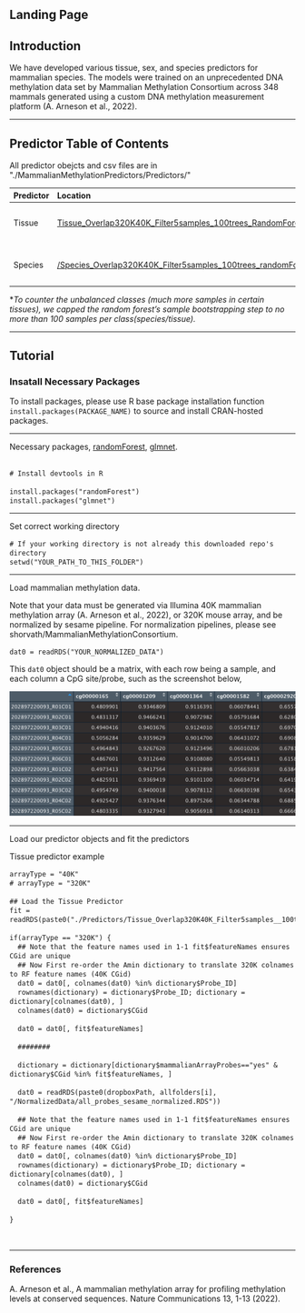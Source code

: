 ## Landing Page

## Introduction

We have developed various tissue, sex, and species predictors for mammalian species. The models were trained on an unprecedented DNA methylation data set by Mammalian Methylation Consortium across 348 mammals generated using a custom DNA methylation measurement platform (A. Arneson et al., 2022).

---

## Predictor Table of Contents

All predictor obejcts and csv files are in "./MammalianMethylationPredictors/Predictors/"

| Predictor | Location | Note |
|:-----------|:-----------|:------------|
| Tissue | [Tissue_Overlap320K40K_Filter5samples_100trees_RandomForest.RDS](./Predictors) | 100 Trees, feature class balancing\* |
| Species | [/Species_Overlap320K40K_Filter5samples_100trees_randomForest.RDS](./Predictors) | 100 Trees, feature class balancing\* |

\**To counter the unbalanced classes (much more samples in certain tissues), we capped the random forest’s sample bootstrapping step to no more than 100 samples per class(species/tissue).*

---

## Tutorial

### Insatall Necessary Packages

To install packages, please use R base package installation function `install.packages(PACKAGE_NAME)` to source and install CRAN-hosted packages.

---

Necessary packages, [randomForest](https://www.rdocumentation.org/packages/randomForest/versions/4.7-1.1/topics/randomForest), [glmnet](https://glmnet.stanford.edu/articles/glmnet.html).

```{r}

# Install devtools in R

install.packages("randomForest")
install.packages("glmnet")

```

---

Set correct working directory

```{r}
# If your working directory is not already this downloaded repo's directory
setwd("YOUR_PATH_TO_THIS_FOLDER")
```

--- 

Load mammalian methylation data. 

Note that your data must be generated via Illumina 40K mammalian methylation array (A. Arneson et al., 2022), or 320K mouse array, and be normalized by sesame pipeline. For normalization pipelines, please see shorvath/MammalianMethylationConsortium. 

```{r}
dat0 = readRDS("YOUR_NORMALIZED_DATA")
```

This `dat0` object should be a matrix, with each row being a sample, and each column a CpG site/probe, such as the screenshot below,

<img src="./MammalianMethylationPredictors/www/dat0.png" alt="drawing" width="800"/>

--- 

Load our predictor objects and fit the predictors

Tissue predictor example

```{r}
arrayType = "40K"
# arrayType = "320K"

## Load the Tissue Predictor
fit = readRDS(paste0("./Predictors/Tissue_Overlap320K40K_Filter5samples__100trees_RF.RDS"))

if(arrayType == "320K") {
  ## Note that the feature names used in 1-1 fit$featureNames ensures CGid are unique
  ## Now First re-order the Amin dictionary to translate 320K colnames to RF feature names (40K CGid)
  dat0 = dat0[, colnames(dat0) %in% dictionary$Probe_ID]
  rownames(dictionary) = dictionary$Probe_ID; dictionary = dictionary[colnames(dat0), ]
  colnames(dat0) = dictionary$CGid
  
  dat0 = dat0[, fit$featureNames]
  
  ########
  
  dictionary = dictionary[dictionary$mammalianArrayProbes=="yes" & dictionary$CGid %in% fit$featureNames, ]
    
  dat0 = readRDS(paste0(dropboxPath, allfolders[i], "/NormalizedData/all_probes_sesame_normalized.RDS"))
  
  ## Note that the feature names used in 1-1 fit$featureNames ensures CGid are unique
  ## Now First re-order the Amin dictionary to translate 320K colnames to RF feature names (40K CGid)
  dat0 = dat0[, colnames(dat0) %in% dictionary$Probe_ID]
  rownames(dictionary) = dictionary$Probe_ID; dictionary = dictionary[colnames(dat0), ]
  colnames(dat0) = dictionary$CGid

  dat0 = dat0[, fit$featureNames]
  
}



```

---

### References

A. Arneson et al., A mammalian methylation array for profiling methylation levels at conserved sequences. Nature Communications 13, 1-13 (2022).
